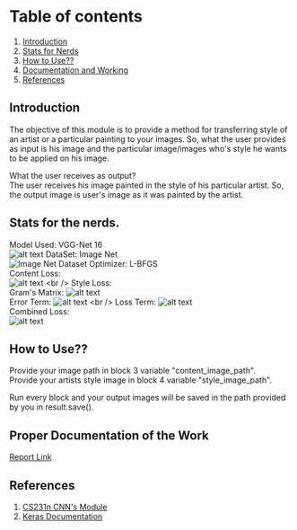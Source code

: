 # Table of contents
1. [Introduction](#introduction)
2. [Stats for Nerds](#paragraph2)
3. [How to Use??](#paragraph3)
3. [Documentation and Working](#paragraph4)
4. [References](#paragraph5)

## Introduction <a name="introduction"></a>
The objective of this module is to provide a method for transferring style of an artist or a particular painting to your images. So, what the user provides as input is his image and the particular image/images who's style he wants to be applied on his image.

What the user receives as output? <br />
The user receives his image painted in the style of his particular artist. So, the output image is user's image as it was painted by the artist.

## Stats for the nerds. <a name="paragraph2"></a>
Model Used: VGG-Net 16 <br />
![alt text](https://neurohive.io/wp-content/uploads/2018/11/vgg16-1-e1542731207177.png)
DataSet: Image Net <br />
![Image Net Dataset](https://www.researchgate.net/profile/Khalid_Elasnaoui/publication/325155660/figure/fig5/AS:670718329102351@1536923119570/Example-of-images-of-dataset-ImageNet.png)
Optimizer: L-BFGS <br />
Content Loss: <br />
![alt text](https://latex.codecogs.com/svg.latex?L_{content}%20=%20\frac{1}{2}%20\sum_{i,j}%20(F_{ij}^l%20-%20P_{ij}^l)^2)
<br />
Style Loss:<br />
Gram's Matrix: 
![alt text](https://latex.codecogs.com/svg.latex?G_{ij}^l%20=%20\sum_{k}%20F_{ik}^l%20F_{jk}^l)
<br />
Error Term:
![alt text](https://latex.codecogs.com/svg.latex?E_{l}%20=%20\frac{1}{4%20N_{l}^2%20M_{l}^2}%20\sum_{i,j}%20(G_{ij}^l%20-%20A_{ij}^l)^2)
<br />
Loss Term: 
![alt text](https://latex.codecogs.com/svg.latex?L_{style}%20=%20\sum_{l%20=0}^l%20E_{l})
<br />
Combined Loss:<br />
![alt text](https://latex.codecogs.com/svg.latex?L_{total}%20=%20\alpha%20L_{content}%20+%20\beta%20L_{style})
## How to Use?? <a name="paragraph3"></a>
Provide your image path in block 3 variable "content_image_path". 
<br />
Provide your artists style image in block 4 variable "style_image_path".

Run every block and your output images will be saved in the path provided by you in result.save().
## Proper Documentation of the Work <a name="paragraph4"></a>
[Report Link](https://drive.google.com/file/d/1I8J6vcfEjYT-KKdbooetED1NFd03C3jV/view?usp=sharing)

## References <a name="paragraph5"></a>
1. [CS231n CNN's Module](http://cs231n.github.io/convolutional-networks/) 
2. [Keras Documentation](https://keras.io/)